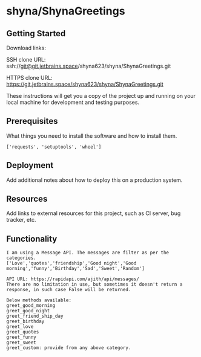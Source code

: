 # shyna/ShynaGreetings



## Getting Started

Download links:

SSH clone URL: ssh://git@git.jetbrains.space/shyna623/shyna/ShynaGreetings.git

HTTPS clone URL: https://git.jetbrains.space/shyna623/shyna/ShynaGreetings.git



These instructions will get you a copy of the project up and running on your local machine for development and testing purposes.

## Prerequisites

What things you need to install the software and how to install them.

```
['requests', 'setuptools', 'wheel']
```

## Deployment

Add additional notes about how to deploy this on a production system.

## Resources

Add links to external resources for this project, such as CI server, bug tracker, etc.


## Functionality


    I am using a Message API. The messages are filter as per the categories.
    ['Love','quotes','friendship','Good night','Good morning','funny','Birthday','Sad','Sweet','Random']

    API URL: https://rapidapi.com/ajith/api/messages/
    There are no limitation in use, but sometimes it doesn't return a response, in such case False will be returned.

    Below methods available:
    greet_good_morning
    greet_good_night
    greet_friend_ship_day
    greet_birthday
    greet_love
    greet_quotes
    greet_funny
    greet_sweet
    greet_custom: provide from any above category.


